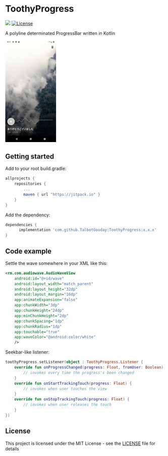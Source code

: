 # ToothyProgress

[![](https://jitpack.io/v/TalbotGooday/ToothyProgress.svg)](https://jitpack.io/#TalbotGooday/ToothyProgress)
[![License](http://img.shields.io/badge/license-MIT-green.svg?style=flat)]()

A polyline determinated ProgressBar written in Kotlin

<img src="/screenshots/Screenshot_1599544460.png" width=32%/>

## Getting started

Add to your root build.gradle:
```Groovy
allprojects {
	repositories {
	    ...
	    maven { url "https://jitpack.io" }
	}
}
```

Add the dependency:
```Groovy
dependencies {
      implementation 'com.github.TalbotGooday:ToothyProgress:x.x.x'
}
```

## Code example

Settle the wave somewhere in your XML like this:

```xml
<rm.com.audiowave.AudioWaveView
    android:id="@+id/wave"
    android:layout_width="match_parent"
    android:layout_height="32dp"
    android:layout_margin="16dp"
    app:animateExpansion="false"
    app:chunkWidth="3dp"
    app:chunkHeight="24dp"
    app:minChunkHeight="2dp"
    app:chunkSpacing="1dp"
    app:chunkRadius="1dp"
    app:touchable="true"
    app:waveColor="@android:color/white"
    />
```
Seekbar-like listener:
```kotlin
toothyProgress.setListener(object : ToothyProgress.Listener {
	override fun onProgressChanged(progress: Float, fromUser: Boolean) {
		// invokes every time the progress's been changed
	}
	override fun onStartTrackingTouch(progress: Float) {
		// invokes when user touches the view
	}
	override fun onStopTrackingTouch(progress: Float) {
		// invokes when user releases the touch
	}
})
```

## License

This project is licensed under the MIT License - see the [LICENSE](LICENSE) file for details
